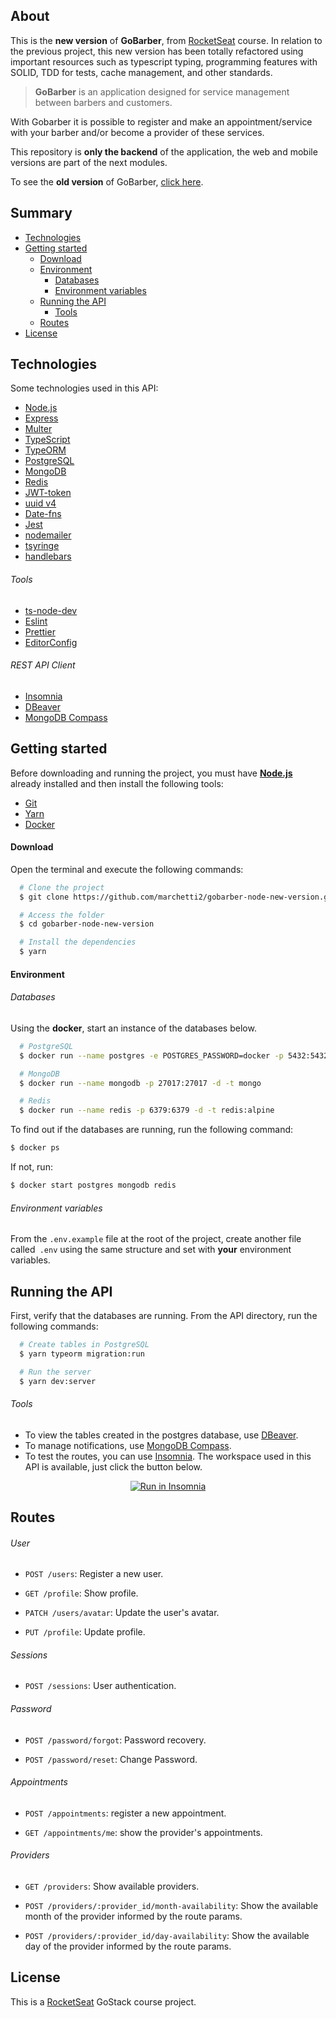 <h2>About</h2>

This is the **new version** of **GoBarber**, from [RocketSeat](https://rocketseat.com.br/) course. 
In relation to the previous project, this new version has been totally refactored using important resources such as typescript typing, programming features with SOLID, TDD for tests, cache management, and other standards. 


> **GoBarber** is an application designed for service management between barbers and customers.

With Gobarber it is possible to register and make an appointment/service with your barber and/or become a provider of these services.

This repository is **only the backend** of the application, the web and mobile versions are part of the next modules.

To see the **old version** of GoBarber, [click here](https://github.com/marchetti2/gobarber-node).

<h2>Summary</h2>

- [Technologies](#technologies)
- [Getting started](#started)
  - [Download](#download)
  - [Environment](#environment)
    - [Databases](#databases)
    - [Environment variables](#variables)
  - [Running the API](#running)
    - [Tools](#tools)
  - [Routes](#routes)
- [License](#license)

<h2 id="technologies">Technologies</h2>

Some technologies used in this API:

- [Node.js](https://nodejs.org/en/)
- [Express](http://expressjs.com/)
- [Multer](https://github.com/expressjs/multer)
- [TypeScript](https://www.typescriptlang.org/)
- [TypeORM](https://typeorm.io/#/)
- [PostgreSQL](https://hub.docker.com/_/postgres)
- [MongoDB](https://hub.docker.com/_/mongo)
- [Redis](https://hub.docker.com/_/redis)
- [JWT-token](https://jwt.io/)
- [uuid v4](https://github.com/thenativeweb/uuidv4/)
- [Date-fns](https://date-fns.org/)
- [Jest](https://jestjs.io/)
- [nodemailer](https://nodemailer.com/about/)
- [tsyringe](https://github.com/microsoft/tsyringe)
- [handlebars](https://handlebarsjs.com)

<h6>Tools</h6>

- [ts-node-dev](https://github.com/wclr/ts-node-dev)
- [Eslint](https://eslint.org/)
- [Prettier](https://prettier.io/)
- [EditorConfig](https://editorconfig.org/)

<h6>REST API Client</h6>

- [Insomnia](https://insomnia.rest/)
- [DBeaver](https://dbeaver.io/)
- [MongoDB Compass](https://www.mongodb.com/try/download/compass)


<h2 id="started">Getting started</h2>

Before downloading and running the project, you must have **[Node.js](https://nodejs.org/en/)** already installed and then install the following tools: 

- [Git](https://git-scm.com/)
- [Yarn](https://yarnpkg.com/)
- [Docker](https://www.docker.com/get-started)

<h4 id="download">Download</h4>

Open the terminal and execute the following commands: 

```bash
  # Clone the project
  $ git clone https://github.com/marchetti2/gobarber-node-new-version.git

  # Access the folder
  $ cd gobarber-node-new-version

  # Install the dependencies
  $ yarn
```
<h4 id="environment">Environment</h4>

<h6 id="databases">Databases</h6>

Using the **docker**, start an instance of the databases below.

```bash
  # PostgreSQL 
  $ docker run --name postgres -e POSTGRES_PASSWORD=docker -p 5432:5432 -d postgres

  # MongoDB
  $ docker run --name mongodb -p 27017:27017 -d -t mongo

  # Redis
  $ docker run --name redis -p 6379:6379 -d -t redis:alpine
```
To find out if the databases are running, run the following command:
```bash
$ docker ps
```
If not, run:

```bash
$ docker start postgres mongodb redis
```
<h6 id="variables">Environment variables</h6>

From the `.env.example` file at the root of the project, create another file called` .env` using the same structure and set with **your** environment variables.

<h2 id="running">Running the API</h2>

First, verify that the databases are running. From the API directory, run the following commands:

```bash
  # Create tables in PostgreSQL
  $ yarn typeorm migration:run

  # Run the server
  $ yarn dev:server
```
<h6 id="tools">Tools</h6>

- To view the tables created in the postgres database, use [DBeaver](https://dbeaver.io/).
- To manage notifications, use [MongoDB Compass](https://www.mongodb.com/try/download/compass).
- To test the routes, you can use [Insomnia](https://insomnia.rest/). The workspace used in this API is available, just click the button below. 
<p align="center">
<a href="https://insomnia.rest/run/?label=goBarberNewJourney&uri=https%3A%2F%2Fgist.githubusercontent.com%2Fmarchetti2%2F7a0296175321dc6ee72b3d4dd1c81f2c%2Fraw%2F648b3199ff9837b632d003f75f0145a18ea37352%2FgoBarberNewJourney-insomnia.json" target="_blank"><img src="https://insomnia.rest/images/run.svg" alt="Run in Insomnia"></a>
</p>

<h2 id="routes">Routes</h2>

<h6>User</h6>

- `POST /users`: Register a new user.

- `GET /profile`: Show profile.

- `PATCH /users/avatar`: Update the user's avatar.

- `PUT /profile`: Update profile.

<h6>Sessions</h6>

- `POST /sessions`: User authentication.

<h6>Password</h6>

- `POST /password/forgot`: Password recovery.

- `POST /password/reset`: Change Password.

<h6>Appointments</h6>

- `POST /appointments`: register a new appointment.

- `GET /appointments/me`: show the provider's appointments.

<h6>Providers</h6>

- `GET /providers`: Show available providers.

- `POST /providers/:provider_id/month-availability`: Show the available month of the provider informed by the route params.

- `POST /providers/:provider_id/day-availability`: Show the available day of the provider informed by the route params.


<h2 id="license">License</h2>

This is a [RocketSeat](https://rocketseat.com.br) GoStack course project.
